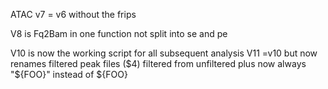 ATAC v7 = v6 without the frips

V8 is Fq2Bam in one function not split into se and pe

V10 is now the working script for all subsequent analysis
V11 =v10 but now renames filtered peak files ($4) filtered from unfiltered plus now always "${FOO}" instead of ${FOO}
